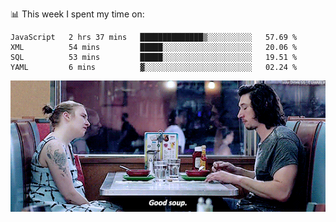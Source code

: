📊 This week I spent my time on:
<!--START_SECTION:waka-->
```text
JavaScript   2 hrs 37 mins   ██████████████▒░░░░░░░░░░   57.69 % 
XML          54 mins         █████░░░░░░░░░░░░░░░░░░░░   20.06 % 
SQL          53 mins         █████░░░░░░░░░░░░░░░░░░░░   19.51 % 
YAML         6 mins          ▓░░░░░░░░░░░░░░░░░░░░░░░░   02.24 % 
```
<!--END_SECTION:waka-->


![](goodSoup.gif)

